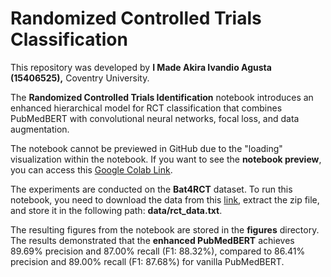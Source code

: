 # Randomized Controlled Trials Classification

This repository was developed by **I Made Akira Ivandio Agusta (15406525),** Coventry University.

The **Randomized Controlled Trials Identification** notebook introduces an enhanced hierarchical model for RCT classification that combines PubMedBERT with convolutional neural networks, focal loss, and data augmentation.

The notebook cannot be previewed in GitHub due to the "loading" visualization within the notebook. If you want to see the **notebook preview**, you can access this [Google Colab Link](https://colab.research.google.com/drive/1Yhe6hl8rvtoCGjhvIJM9l8Wt4JM54WuI?usp=share_link).

The experiments are conducted on the **Bat4RCT** dataset. To run this notebook, you need to download the data from this [link](https://github.com/jennak22/Bat4RCT/blob/main/rct_data.zip), extract the zip file, and store it in the following path: **data/rct_data.txt**.

The resulting figures from the notebook are stored in the **figures** directory. The results demonstrated that the **enhanced PubMedBERT** achieves 89.69% precision and 87.00% recall (F1: 88.32%), compared to 86.41% precision and 89.00% recall (F1: 87.68%) for vanilla PubMedBERT.

